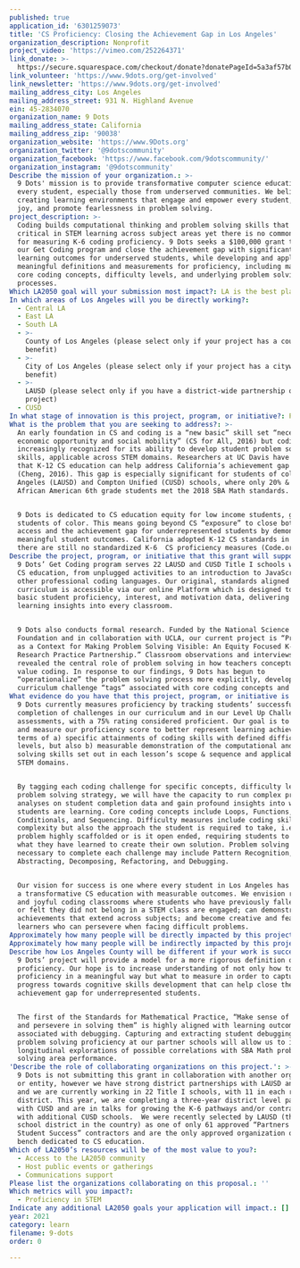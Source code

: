 ```yaml
---
published: true
application_id: '6301259073'
title: 'CS Proficiency: Closing the Achievement Gap in Los Angeles'
organization_description: Nonprofit
project_video: 'https://vimeo.com/252264371'
link_donate: >-
  https://secure.squarespace.com/checkout/donate?donatePageId=5a3af57b085229aa04ebe5f0
link_volunteer: 'https://www.9dots.org/get-involved'
link_newsletter: 'https://www.9dots.org/get-involved'
mailing_address_city: Los Angeles
mailing_address_street: 931 N. Highland Avenue
ein: 45-2834070
organization_name: 9 Dots
mailing_address_state: California
mailing_address_zip: '90038'
organization_website: 'https://www.9Dots.org'
organization_twitter: '@9dotscommunity'
organization_facebook: 'https://www.facebook.com/9dotscommunity/'
organization_instagram: '@9dotscommunity'
Describe the mission of your organization.: >-
  9 Dots' mission is to provide transformative computer science education for
  every student, especially those from underserved communities. We believe in
  creating learning environments that engage and empower every student, foster
  joy, and promote fearlessness in problem solving. 
project_description: >-
  Coding builds computational thinking and problem solving skills that are
  critical in STEM learning across subject areas yet there is no common standard
  for measuring K-6 coding proficiency. 9 Dots seeks a $100,000 grant to support
  our Get Coding program and close the achievement gap with significant CS
  learning outcomes for underserved students, while developing and applying more
  meaningful definitions and measurements for proficiency, including mastery of
  core coding concepts, difficulty levels, and underlying problem solving
  processes.
Which LA2050 goal will your submission most impact?: LA is the best place to LEARN
In which areas of Los Angeles will you be directly working?:
  - Central LA
  - East LA
  - South LA
  - >-
    County of Los Angeles (please select only if your project has a countywide
    benefit)
  - >-
    City of Los Angeles (please select only if your project has a citywide
    benefit)
  - >-
    LAUSD (please select only if you have a district-wide partnership or
    project)
  - CUSD
In what stage of innovation is this project, program, or initiative?: Pilot project or new program (testing or implementing a new idea)
What is the problem that you are seeking to address?: >-
  An early foundation in CS and coding is a “new basic” skill set “necessary for
  economic opportunity and social mobility” (CS for All, 2016) but coding is
  increasingly recognized for its ability to develop student problem solving
  skills, applicable across STEM domains. Researchers at UC Davis have concluded
  that K-12 CS education can help address California’s achievement gap in math
  (Cheng, 2016). This gap is especially significant for students of color in Los
  Angeles (LAUSD) and Compton Unified (CUSD) schools, where only 20% & 17% of
  African American 6th grade students met the 2018 SBA Math standards.


  9 Dots is dedicated to CS education equity for low income students, girls, and
  students of color. This means going beyond CS “exposure” to close both the
  access and the achievement gap for underrepresented students by demonstrating
  meaningful student outcomes. California adopted K-12 CS standards in 2018, but
  there are still no standardized K-6  CS proficiency measures (Code.org, 2017).
Describe the project, program, or initiative that this grant will support to address the problem identified.: >-
  9 Dots’ Get Coding program serves 22 LAUSD and CUSD Title I schools with K-6
  CS education, from unplugged activities to an introduction to JavaScript and
  other professional coding languages. Our original, standards aligned
  curriculum is accessible via our online Platform which is designed to capture
  basic student proficiency, interest, and motivation data, delivering key
  learning insights into every classroom.


  9 Dots also conducts formal research. Funded by the National Science
  Foundation and in collaboration with UCLA, our current project is “Programming
  as a Context for Making Problem Solving Visible: An Equity Focused K-5
  Research Practice Partnership.” Classroom observations and interviews have
  revealed the central role of problem solving in how teachers conceptualize and
  value coding. In response to our findings, 9 Dots has begun to
  “operationalize” the problem solving process more explicitly, developing
  curriculum challenge “tags” associated with core coding concepts and skills.
What evidence do you have that this project, program, or initiative is or will be successful, and how will you define and measure success?: >-
  9 Dots currently measures proficiency by tracking students’ successful
  completion of challenges in our curriculum and in our Level Up Challenge
  assessments, with a 75% rating considered proficient. Our goal is to define
  and measure our proficiency score to better represent learning achievements in
  terms of a) specific attainments of coding skills with defined difficulty
  levels, but also b) measurable demonstration of the computational and problem
  solving skills set out in each lesson’s scope & sequence and applicable across
  STEM domains. 


  By tagging each coding challenge for specific concepts, difficulty level, and
  problem solving strategy, we will have the capacity to run complex proficiency
  analyses on student completion data and gain profound insights into what our
  students are learning. Core coding concepts include Loops, Functions,
  Conditionals, and Sequencing. Difficulty measures include coding skill
  complexity but also the approach the student is required to take, i.e. is the
  problem highly scaffolded or is it open ended, requiring students to apply
  what they have learned to create their own solution. Problem solving processes
  necessary to complete each challenge may include Pattern Recognition,
  Abstracting, Decomposing, Refactoring, and Debugging.


  Our vision for success is one where every student in Los Angeles has access to
  a transformative CS education with measurable outcomes. We envision rigorous
  and joyful coding classrooms where students who have previously fallen behind
  or felt they did not belong in a STEM class are engaged; can demonstrate
  achievements that extend across subjects; and become creative and fearless
  learners who can persevere when facing difficult problems.
Approximately how many people will be directly impacted by this project, program, or initiative?: '8320'
Approximately how many people will be indirectly impacted by this project, program, or initiative?: '10420'
Describe how Los Angeles County will be different if your work is successful.: >-
  9 Dots’ project will provide a model for a more rigorous definition of K-6 CS
  proficiency. Our hope is to increase understanding of not only how to measure
  proficiency in a meaningful way but what to measure in order to capture
  progress towards cognitive skills development that can help close the STEM
  achievement gap for underrepresented students.


  The first of the Standards for Mathematical Practice, “Make sense of problems
  and persevere in solving them” is highly aligned with learning outcomes
  associated with debugging. Capturing and extracting student debugging and
  problem solving proficiency at our partner schools will allow us to initiate
  longitudinal explorations of possible correlations with SBA Math problem
  solving area performance.
'Describe the role of collaborating organizations on this project.': >-
  9 Dots is not submitting this grant in collaboration with another organization
  or entity, however we have strong district partnerships with LAUSD and CUSD,
  and we are currently working in 22 Title I schools, with 11 in each respective
  district. This year, we are completing a three-year district level partnership
  with CUSD and are in talks for growing the K-6 pathways and/or contracting
  with additional CUSD schools.  We were recently selected by LAUSD (the largest
  school district in the country) as one of only 61 approved “Partners for
  Student Success” contractors and are the only approved organization on the
  bench dedicated to CS education.
Which of LA2050’s resources will be of the most value to you?:
  - Access to the LA2050 community
  - Host public events or gatherings
  - Communications support
Please list the organizations collaborating on this proposal.: ''
Which metrics will you impact?:
  - Proficiency in STEM
Indicate any additional LA2050 goals your application will impact.: []
year: 2021
category: learn
filename: 9-dots
order: 0

---
```

